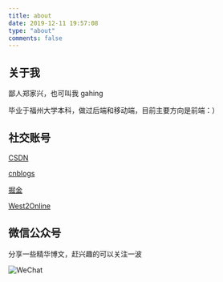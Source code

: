 ```yaml
---
title: about
date: 2019-12-11 19:57:08
type: "about"
comments: false
---
```


## 关于我

鄙人郑家兴，也可叫我 gahing

毕业于福州大学本科，做过后端和移动端，目前主要方向是前端：）

## 社交账号

[CSDN](https://blog.csdn.net/u011644423/)

[cnblogs](https://www.cnblogs.com/france/)

[掘金](https://juejin.im/user/59818c62f265da3e3a0bdbf0)

[West2Online](https://www.hongweipeng.com/index.php/author/8/)

## 微信公众号

分享一些精华博文，赶兴趣的可以关注一波

![WeChat](https://upload-images.jianshu.io/upload_images/9277731-591f9a53b8acf2c1.png?imageMogr2/auto-orient/strip%7CimageView2/2/w/1240)